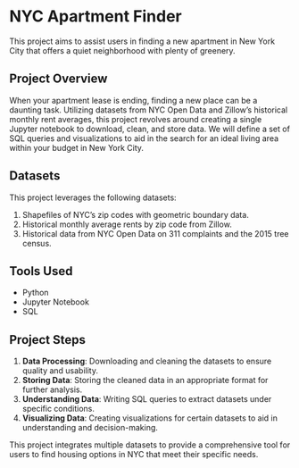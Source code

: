 # NYC Apartment Finder

This project aims to assist users in finding a new apartment in New York City that offers a quiet neighborhood with plenty of greenery.

## Project Overview

When your apartment lease is ending, finding a new place can be a daunting task. Utilizing datasets from NYC Open Data and Zillow’s historical monthly rent averages, this project revolves around creating a single Jupyter notebook to download, clean, and store data. We will define a set of SQL queries and visualizations to aid in the search for an ideal living area within your budget in New York City.

## Datasets

This project leverages the following datasets:

1. Shapefiles of NYC’s zip codes with geometric boundary data.
2. Historical monthly average rents by zip code from Zillow.
3. Historical data from NYC Open Data on 311 complaints and the 2015 tree census.

## Tools Used

- Python
- Jupyter Notebook
- SQL

## Project Steps

1. **Data Processing**: Downloading and cleaning the datasets to ensure quality and usability.
2. **Storing Data**: Storing the cleaned data in an appropriate format for further analysis.
3. **Understanding Data**: Writing SQL queries to extract datasets under specific conditions.
4. **Visualizing Data**: Creating visualizations for certain datasets to aid in understanding and decision-making.


This project integrates multiple datasets to provide a comprehensive tool for users to find housing options in NYC that meet their specific needs.
